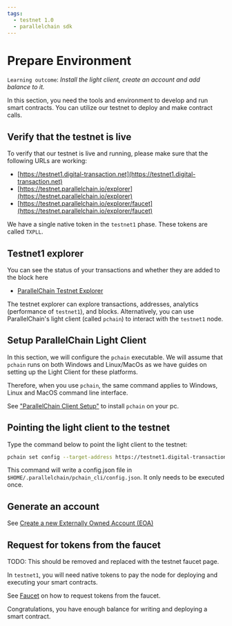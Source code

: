 ```yaml
---
tags:
  - testnet 1.0
  - parallelchain sdk
---
```


# Prepare Environment

`Learning outcome`: _Install the light client, create an account and add balance to it._

In this section, you need the tools and environment to develop and run smart contracts. You can utilize our testnet to deploy and make contract calls. 

## Verify that the testnet is live

To verify that our testnet is live and running, please make sure that the following URLs are working:

* [https://testnet1.digital-transaction.net](https://testnet1.digital-transaction.net) 
* [https://testnet.parallelchain.io/explorer](https://testnet.parallelchain.io/explorer) 
* [https://testnet.parallelchain.io/explorer/faucet](https://testnet.parallelchain.io/explorer/faucet) 

We have a single native token in the `testnet1` phase. These tokens are called `TXPLL`.

## Testnet1 explorer

You can see the status of your transactions and whether they are added to the block here
- [ParallelChain Testnet Explorer](https://testnet.parallelchain.io/explorer) 

The testnet explorer can explore transactions, addresses, analytics (performance of `testnet1`), and blocks. Alternatively, you can use ParallelChain's light client (called `pchain`) to interact with the `testnet1` node.

## Setup ParallelChain Light Client 

In this section, we will configure the `pchain` executable. We will assume that `pchain` runs on both Windows and Linux/MacOs as we have guides on setting up the Light Client for these platforms. 

Therefore, when you use `pchain`, the same command applies to Windows, Linux and MacOS command line interface.

See ["ParallelChain Client Setup"](../cli/index.md#setup) to install `pchain` on your pc.

## Pointing the light client to the testnet

Type the command below to point the light client to the testnet:
```bash
pchain set config --target-address https://testnet1.digital-transaction.net
``` 

This command will write a config.json file in `$HOME/.parallelchain/pchain_cli/config.json`. It only needs to be executed once.

## Generate an account

See [Create a new Externally Owned Account (EOA)](../cli/tutorial.md#create-a-new-externally-owned-account-eoa)

## Request for tokens from the faucet

TODO: This should be removed and replaced with the testnet faucet page.

In `testnet1`, you will need native tokens to pay the node for deploying and executing your smart contracts. 

See [Faucet](/faucet) on how to request tokens from the faucet.

Congratulations, you have enough balance for writing and deploying a smart contract.
